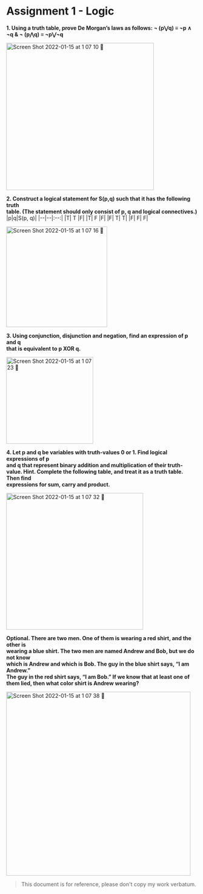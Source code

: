 # Assignment 1 - Logic


**1. Using	a	truth	table,	prove	De	Morgan’s	laws as	follows:
¬ (p⋁q) ≡ ¬p ∧ ¬q & ¬ (p⋀q) ≡ ¬p⋁¬q** 

<img width="389" alt="Screen Shot 2022-01-15 at 1 07 10 🌃" src="https://user-images.githubusercontent.com/17733481/149637760-29153c71-eb6f-42e5-a75e-fcc1effc9389.png">

**2. Construct	a	logical	statement	for	S(p,q)	such	that	it	has	the	following	truth	
table. (The	statement	should	only	consist	of	p,	q	and	logical	connectives.)**
|p|q|S(p,	q)|
|--|--|:--:|
|T| T |F|
|T| F |F|
|F| T| T|
|F| F| F|


<img width="266" alt="Screen Shot 2022-01-15 at 1 07 16 🌃" src="https://user-images.githubusercontent.com/17733481/149637766-7e856cd6-3647-48f6-93ba-7792e81d1901.png">

							
**3. Using conjunction,	disjunction	and	negation,	find	an	expression of	p	and	q	
that	is	equivalent	to	p	XOR	q.** 

<img width="229" alt="Screen Shot 2022-01-15 at 1 07 23 🌃" src="https://user-images.githubusercontent.com/17733481/149637782-084c7e62-2698-4005-aa00-cb14c362275e.png">


**4. Let	p	and	q	be variables	with	truth-values 0	or	1.	Find	logical	expressions	of	p	
and	q	that	represent	binary	addition and	multiplication	of	their	truth-value.
Hint. Complete	the	following table,	and	treat	it	as	a	truth	table.	Then	find	
expressions	for	sum,	carry	and	product.**

<img width="361" alt="Screen Shot 2022-01-15 at 1 07 32 🌃" src="https://user-images.githubusercontent.com/17733481/149637788-6b4e9c9e-90cd-4dc6-9ec8-c1de5d879af4.png">

														
**Optional.	There	are	two	men.	One	of	them	is	wearing	a	red	shirt,	and	the	other	is	
wearing	a	blue	shirt.	The	two	men	are	named	Andrew	and	Bob,	but	we	do	not	know	
which	is	Andrew	and	which	is	Bob.
The	guy	in	the	blue	shirt	says,	“I	am	Andrew.”	
The	guy	in	the	red	shirt	says,	“I	am	Bob.”
If	we	know	that	at	least	one	of	them	lied,	then	what	color	shirt	is	Andrew wearing?**

<img width="486" alt="Screen Shot 2022-01-15 at 1 07 38 🌃" src="https://user-images.githubusercontent.com/17733481/149637793-5d2a4dfe-297a-4ed7-8a20-33bc17e87088.png">

> This document is for reference, please don't copy my work verbatum.
